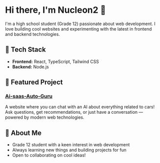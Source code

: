
# Hi there, I'm Nucleon2 👋

I'm a high school student (Grade 12) passionate about web development. I love building cool websites and experimenting with the latest in frontend and backend technologies.

## 🚀 Tech Stack

- **Frontend:** React, TypeScript, Tailwind CSS
- **Backend:** Node.js

## 🌟 Featured Project

### [Ai-saas-Auto-Guru](https://github.com/Nucleon2/Ai-saas-Auto-Guru)
A website where you can chat with an AI about everything related to cars!  
Ask questions, get recommendations, or just have a conversation — powered by modern web technologies.

## 🎯 About Me

- Grade 12 student with a keen interest in web development
- Always learning new things and building projects for fun
- Open to collaborating on cool ideas!


<!--
**Nucleon2/Nucleon2** is a ✨ _special_ ✨ repository because its `README.md` (this file) appears on your GitHub profile.

Here are some ideas to get you started:

- 🔭 I’m currently working on ...
- 🌱 I’m currently learning ...
- 👯 I’m looking to collaborate on ...
- 🤔 I’m looking for help with ...
- 💬 Ask me about ...
- 📫 How to reach me: ...
- 😄 Pronouns: ...
- ⚡ Fun fact: ...
-->
